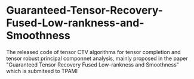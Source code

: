 # Guaranteed-Tensor-Recovery-Fused-Low-rankness-and-Smoothness
The released code of tensor CTV algorithms for tensor completion and tensor robust principal componnet analysis, mainly proposed in the paper "Guaranteed Tensor Recovery Fused Low-rankness and  Smoothness" which is submiteed to TPAMI
